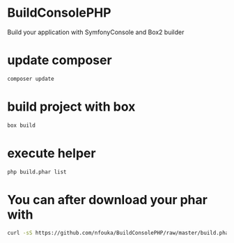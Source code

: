 # BuildConsolePHP
Build your application with SymfonyConsole and Box2 builder

# update composer 
```bash
composer update
```


# build project with box
```bash
box build
```

# execute helper 
```bash
php build.phar list 
```
# You can after download your phar with 
```bash
curl -sS https://github.com/nfouka/BuildConsolePHP/raw/master/build.phar -L -o build.phar
```
